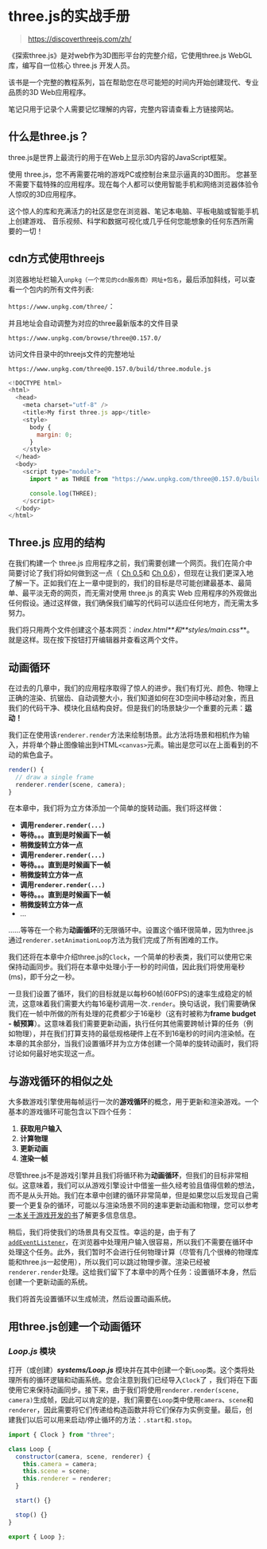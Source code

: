 # three.js的实战手册

> https://discoverthreejs.com/zh/

《探索three.js》是对web作为3D图形平台的完整介绍，它使用three.js WebGL库，编写自一位核心 three.js 开发人员。

该书是一个完整的教程系列，旨在帮助您在尽可能短的时间内开始创建现代、专业品质的3D Web应用程序。

笔记只用于记录个人需要记忆理解的内容，完整内容请查看上方链接网站。

## 什么是three.js？

three.js是世界上最流行的用于在Web上显示3D内容的JavaScript框架。

使用 three.js，您不再需要花哨的游戏PC或控制台来显示逼真的3D图形。 您甚至不需要下载特殊的应用程序。现在每个人都可以使用智能手机和网络浏览器体验令人惊叹的3D应用程序。

这个惊人的库和充满活力的社区是您在浏览器、笔记本电脑、平板电脑或智能手机上创建游戏、 音乐视频、科学和数据可视化或几乎任何您能想象的任何东西所需要的一切！

## cdn方式使用threejs

浏览器地址栏输入`unpkg（一个常见的cdn服务商）网址+包名`，最后添加斜线，可以查看一个包内的所有文件列表:

`https://www.unpkg.com/three/`：

并且地址会自动调整为对应的three最新版本的文件目录

`https://www.unpkg.com/browse/three@0.157.0/`

访问文件目录中的threejs文件的完整地址

`https://www.unpkg.com/three@0.157.0/build/three.module.js`

```js
<!DOCTYPE html>
<html>
  <head>
    <meta charset="utf-8" />
    <title>My first three.js app</title>
    <style>
      body {
        margin: 0;
      }
    </style>
  </head>
  <body>
    <script type="module">
      import * as THREE from "https://www.unpkg.com/three@0.157.0/build/three.module.js";

      console.log(THREE);
    </script>
  </body>
</html>
```

## Three.js 应用的结构

在我们构建一个 three.js 应用程序之前，我们需要创建一个网页。我们在简介中简要讨论了我们将如何做到这一点（ [Ch 0.5](https://discoverthreejs.com/zh/book/introduction/get-threejs/)和 [Ch 0.6](https://discoverthreejs.com/zh/book/introduction/threejs-with-frameworks/)），但现在让我们更深入地了解一下。正如我们在上一章中提到的，我们的目标是尽可能创建最基本、最简单、最平淡无奇的网页，而无需对使用 three.js 的真实 Web 应用程序的外观做出任何假设。通过这样做，我们确保我们编写的代码可以适应任何地方，而无需太多努力。

我们将只用两个文件创建这个基本网页：***index.html\**\*和\**\*styles/main.css\***。就是这样。现在按下按钮打开编辑器并查看这两个文件。

## 动画循环

在过去的几章中，我们的应用程序取得了惊人的进步。我们有灯光、颜色、物理上正确的渲染、抗锯齿、自动调整大小，我们知道如何在3D空间中移动对象，而且我们的代码干净、模块化且结构良好。但是我们的场景缺少一个重要的元素：**运动！**

我们正在使用该`renderer.render`方法来绘制场景。此方法将场景和相机作为输入，并将单个静止图像输出到HTML`<canvas>`元素。输出是您可以在上面看到的不动的紫色盒子。

```js
render() {
  // draw a single frame
  renderer.render(scene, camera);
}
```

在本章中，我们将为立方体添加一个简单的旋转动画。我们将这样做：

- **调用`renderer.render(...)`**
- **等待。。。直到是时候画下一帧**
- **稍微旋转立方体一点**
- **调用`renderer.render(...)`**
- **等待。。。直到是时候画下一帧**
- **稍微旋转立方体一点**
- **调用`renderer.render(...)`**
- **等待。。。直到是时候画下一帧**
- **稍微旋转立方体一点**
- …

……等等在一个称为**动画循环**的无限循环中。设置这个循环很简单，因为three.js通过`renderer.setAnimationLoop`方法为我们完成了所有困难的工作。

我们还将在本章中介绍three.js的`Clock`，一个简单的秒表类，我们可以使用它来保持动画同步。我们将在本章中处理小于一秒的时间值，因此我们将使用毫秒 (ms)，即千分之一秒。

一旦我们设置了循环，我们的目标就是以每秒60帧(60FPS)的速率生成稳定的帧流，这意味着我们需要大约每16毫秒调用一次`.render`。换句话说，我们需要确保我们在一帧中所做的所有处理的花费都少于16毫秒（这有时被称为**frame budget - 帧预算**）。这意味着我们需要更新动画，执行任何其他需要跨帧计算的任务（例如物理），并在我们打算支持的最低规格硬件上在不到16毫秒的时间内渲染帧。在本章的其余部分，当我们设置循环并为立方体创建一个简单的旋转动画时，我们将讨论如何最好地实现这一点。

## 与游戏循环的相似之处

大多数游戏引擎使用每帧运行一次的**游戏循环**的概念，用于更新和渲染游戏。一个基本的游戏循环可能包含以下四个任务：

1. **获取用户输入**
2. **计算物理**
3. **更新动画**
4. **渲染一帧**

尽管three.js不是游戏引擎并且我们将循环称为**动画循环**，但我们的目标非常相似。这意味着，我们可以从游戏引擎设计中借鉴一些久经考验且值得信赖的想法，而不是从头开始。我们在本章中创建的循环非常简单，但是如果您以后发现自己需要一个更复杂的循环，可能以与渲染场景不同的速率更新动画和物理，您可以参考 [一本关于游戏开发的书](https://gameprogrammingpatterns.com/game-loop.html)了解更多信息信息。

稍后，我们将使我们的场景具有交互性。幸运的是，由于有了 [`addEventListener`](https://discoverthreejs.com/zh/book/appendix/dom-api-reference/#listening-for-events)，在浏览器中处理用户输入很容易，所以我们不需要在循环中处理这个任务。此外，我们暂时不会进行任何物理计算（尽管有几个很棒的物理库能和three.js一起使用），所以我们可以跳过物理步骤。渲染已经被`renderer.render`处理。这给我们留下了本章中的两个任务：设置循环本身，然后创建一个更新动画的系统。

我们将首先设置循环以生成帧流，然后设置动画系统。

## 用three.js创建一个动画循环

### ***Loop.js*** 模块

打开（或创建）***systems/Loop.js*** 模块并在其中创建一个新`Loop`类。这个类将处理所有的循环逻辑和动画系统。您会注意到我们已经导入`Clock`了 ，我们将在下面使用它来保持动画同步。接下来，由于我们将使用`renderer.render(scene, camera)`生成帧，因此可以肯定的是，我们需要在`Loop`类中使用`camera`、`scene`和`renderer`，因此需要将它们传递给构造函数并将它们保存为实例变量。最后，创建我们以后可以用来启动/停止循环的方法：`.start`和`.stop`。

```js
import { Clock } from "three";

class Loop {
  constructor(camera, scene, renderer) {
    this.camera = camera;
    this.scene = scene;
    this.renderer = renderer;
  }

  start() {}

  stop() {}
}

export { Loop };
```
